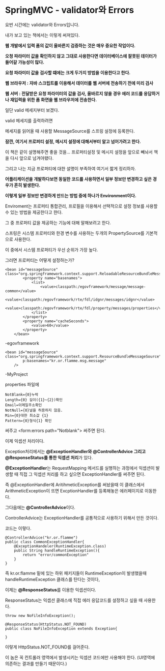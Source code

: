 # SpringMVC - validator와 Errors

요번 시간에는 validator와 Errors입니다.

내가 보고 있는 책에서는 이렇게 써져있다.

**웹 개발에서 입력 폼의 값이 올바른지 검증하는 것은 매우 중요한 작업이다.**

**오청 파라미터 값을 확인하지 않고 그대로 사용한다면 데이터베이스에 잘못된 데이터가 들어갈 가능성이 많다.**

**요청 파라미터 값을 검사할 떄에는 크게 두가지 방법을 이용한다고 한다.**

**웹 브라우저 : 자바 스크립트를 이용해서 데이터를 웹 서버에 전송하기 전에 미리 검사**

**웹 서버 : 전달받은 요청 파라미터의 값을 검사, 올바르지 않을 경우 에러 코드를 응답하거나 재입력을 위한 폼 화면을 웹 브라우저에 전송한다.**

일단 valid 메세지부터 보겠다.

valid 메세지를 출력하려면 

메세지를 읽어올 때 사용할 MessageSource를 스프링 설정에 등록한다.

**잠깐, 여기서 프로퍼티 설정, 메시지 설정에 대해서부터 알고 넘어가려고 한다.** 

이 책은 같이 설명해주면 좋을 것을... 프로퍼티설정 및 메시지 설정을 앞으로 빼놔서 책을 다시 앞으로 넘겨야됐다.

그리고 나는 지금 프로퍼티에 대한 설명이 부족하여 여기서 짧게 정리하자.

**어플리케이션을 개발하다보면 동일한 코드를 사용하면서 일부 정보만 변경하고 싶은 경우가 흔히 발생한다.** 

**이렇게 일부 정보만 변경하게 만드는 방법 중에 하나가 Environment이다.**

Enviroment는 프로퍼티 통합관리, 프로필을 이용해서 선택적으로 설정 정보를 사용할 수 있는 방법을 제공한다고 한다.

그 중 프로퍼티 값을 제공하는 기능에 대해 말해보려고 한다.

스프링은 시스템 프로퍼티와 한경 변수를 사용하는 두개의 PropertySource를 기본적으로 사용한다.

이 중에서 시스템 프로퍼티가 우선 순위가 가장 높다.

그러면 프로퍼티는 어떻게 설정하는가?

```text
<bean id="messageSource" class="org.springframework.context.support.ReloadableResourceBundleMessageSource">
		<property name="basenames">
			<list>
				<value>classpath:/egovframework/message/message-common</value>
				<value>classpath:/egovframework/rte/fdl/idgnr/messages/idgnr</value>
				<value>classpath:/egovframework/rte/fdl/property/messages/properties</value>
			</list>
		</property>
		<property name="cacheSeconds">
			<value>60</value>
		</property>
	</bean>
```

-egovframework

```text
<bean id="messageSource" class="org.springframework.context.support.ResourceBundleMessageSource" 
		p:basenames="kr.or.flamme.msg.message"
	/>
```

-MyProject

properties 파일에

```text
NotBlank={0}누락
Length={0} 길이({1}~{2})확인
Email=이메일주소확인
NotNull={0}널을 허용하지 않음.
Min={0}대한 최소값 {1}
Pattern={0}형식{1} 확인
```

 써주고 &lt;form:errors path="Notblank"&gt; 써주면 된다.

이제 익셉션 처리이다.

Exception처리에서는 **@ExceptionHandler와 @ControllerAdvice 그리고 @ResponseStatus를 통한 익셉션 처리**가 있다.

**@ExceptionHandler**는 RequestMapping 메서드를 실행하는 과정에서 익셉션이 발생할 때 직접 그 익셉션 처리를 하고 싶으면 ExceptionHandler를 써주면 된다.

즉 @ExceptionHandler에 AritihmeticException를 써놨을때 이 클래스에서 ArithmeticException이 뜨면 ExcptionHandler를 등록해놓은 에러페이지로 이동한다.

그다음에는 **@ControllerAdvice**이다.

ControllerAdvice는 ExceptionHandler를 공통적으로 사용하기 위해서 만든 것이다.

코드는 이렇다.

```text
@ControllerAdvice("kr.or.flamme")
public class CommonExceptionHandler{
	@ExceptionHandeler(RuntimeException.class)
    public String handleRuntimeException(){
    	return "error/commonException"
    }
}
```

즉 kr.or.flamme 밑에 있는 하위 패키지들이 RuntimeException이 발생했을때 handleRuntimeException 클래스를 탄다는 것이다,

이제는 **@ResponseStatus**를 이용한 익셉션이다.

ResponseStatus는 익셉션 클래스에 직접 에러 응답코드를 설정하고 싶을 때 사용한다.

```text
throw new NoFileInfoException();

@ResponseStatus(HttpStatus.NOT_FOUND)
public class NoFileInfoException extends Exception{

}
```

이렇게 HttpStatus.NOT\_FOUND를 걸어준다.

이 놈은 꼭 컨트롤러 영역에서 발생시키는 익셉션 코드에만 사용해야 한다. \(UI영역에 의존하는 결과를 만들기 때문이다.\)

